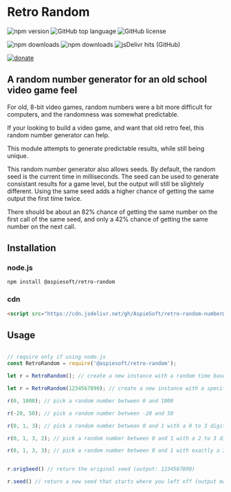 # Retro Random

![npm version](https://img.shields.io/npm/v/@aspiesoft/retro-random)
![GitHub top language](https://img.shields.io/github/languages/top/aspiesoft/retro-random-number)
![GitHub license](https://img.shields.io/github/license/aspiesoft/retro-random-number)

![npm downloads](https://img.shields.io/npm/dw/@aspiesoft/retro-random)
![npm downloads](https://img.shields.io/npm/dm/@aspiesoft/retro-random)
![jsDelivr hits (GitHub)](https://img.shields.io/jsdelivr/gh/hm/aspiesoft/retro-random-number)

[![donate](https://img.shields.io/badge/buy%20me%20a%20coffee-donate-blue)](https://buymeacoffee.aspiesoft.com/)

## A random number generator for an old school video game feel

For old, 8-bit video games, random numbers were a bit more difficult for computers, and the randomness was somewhat predictable.

If your looking to build a video game, and want that old retro feel, this random number generator can help.

This module attempts to generate predictable results, while still being unique.

This random number generator also allows seeds. By default, the random seed is the current time in milliseconds.
The seed can be used to generate consistant results for a game level, but the output will still be slightely different.
Using the same seed adds a higher chance of getting the same output the first time twice.

There should be about an 82% chance of getting the same number on the first call of the same seed, and only a 42% chance of getting the same number on the next call.

## Installation

### node.js

```shell script
npm install @aspiesoft/retro-random
```

### cdn

```html
<script src="https://cdn.jsdelivr.net/gh/AspieSoft/retro-random-number@1.0.1/script.min.js"></script>
```

## Usage

```JavaScript

// require only if using node.js
const RetroRandom = require('@aspiesoft/retro-random');

let r = RetroRandom(); // create a new instance with a random time based seed

let r = RetroRandom(1234567890); // create a new instance with a specific seed

r(0, 1000); // pick a random number between 0 and 1000

r(-20, 50); // pick a random number between -20 and 50

r(0, 1, 3); // pick a random number between 0 and 1 with a 0 to 3 digit decimal

r(0, 1, 3, 2); // pick a random number between 0 and 1 with a 2 to 3 digit decimal

r(0, 1, 3, 3); // pick a random number between 0 and 1 with exactly a 3 digit decimal


r.origSeed() // return the original seed (output: 1234567890)

r.seed() // return a new seed that starts where you left off (output may very)

```
